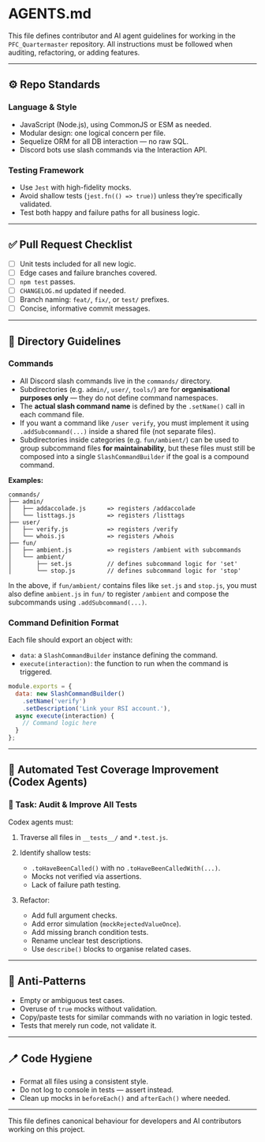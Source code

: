 # AGENTS.md

This file defines contributor and AI agent guidelines for working in the `PFC_Quartermaster` repository. All instructions must be followed when auditing, refactoring, or adding features.

---

## ⚙️ Repo Standards

### Language & Style

* JavaScript (Node.js), using CommonJS or ESM as needed.
* Modular design: one logical concern per file.
* Sequelize ORM for all DB interaction — no raw SQL.
* Discord bots use slash commands via the Interaction API.

### Testing Framework

* Use `Jest` with high-fidelity mocks.
* Avoid shallow tests (`jest.fn(() => true)`) unless they’re specifically validated.
* Test both happy and failure paths for all business logic.

---

## ✅ Pull Request Checklist

* [ ] Unit tests included for all new logic.
* [ ] Edge cases and failure branches covered.
* [ ] `npm test` passes.
* [ ] `CHANGELOG.md` updated if needed.
* [ ] Branch naming: `feat/`, `fix/`, or `test/` prefixes.
* [ ] Concise, informative commit messages.

---

## 📁 Directory Guidelines

### Commands

* All Discord slash commands live in the `commands/` directory.
* Subdirectories (e.g. `admin/`, `user/`, `tools/`) are for **organisational purposes only** — they do not define command namespaces.
* The **actual slash command name** is defined by the `.setName()` call in each command file.
* If you want a command like `/user verify`, you must implement it using `.addSubcommand(...)` inside a shared file (not separate files).
* Subdirectories inside categories (e.g. `fun/ambient/`) can be used to group subcommand files **for maintainability**, but these files must still be composed into a single `SlashCommandBuilder` if the goal is a compound command.

**Examples:**

```
commands/
├── admin/
│   ├── addaccolade.js      => registers /addaccolade
│   └── listtags.js         => registers /listtags
├── user/
│   ├── verify.js           => registers /verify
│   └── whois.js            => registers /whois
├── fun/
│   ├── ambient.js          => registers /ambient with subcommands
│   └── ambient/
│       ├── set.js          // defines subcommand logic for 'set'
│       └── stop.js         // defines subcommand logic for 'stop'
```

In the above, if `fun/ambient/` contains files like `set.js` and `stop.js`, you must also define `ambient.js` in `fun/` to register `/ambient` and compose the subcommands using `.addSubcommand(...)`.

### Command Definition Format

Each file should export an object with:

* `data`: a `SlashCommandBuilder` instance defining the command.
* `execute(interaction)`: the function to run when the command is triggered.

```js
module.exports = {
  data: new SlashCommandBuilder()
    .setName('verify')
    .setDescription('Link your RSI account.'),
  async execute(interaction) {
    // Command logic here
  }
};
```

---

## 🧪 Automated Test Coverage Improvement (Codex Agents)

### 🎯 Task: Audit & Improve All Tests

Codex agents must:

1. Traverse all files in `__tests__/` and `*.test.js`.
2. Identify shallow tests:

   * `.toHaveBeenCalled()` with no `.toHaveBeenCalledWith(...)`.
   * Mocks not verified via assertions.
   * Lack of failure path testing.
3. Refactor:

   * Add full argument checks.
   * Add error simulation (`mockRejectedValueOnce`).
   * Add missing branch condition tests.
   * Rename unclear test descriptions.
   * Use `describe()` blocks to organise related cases.

---

## 🚫 Anti-Patterns

* Empty or ambiguous test cases.
* Overuse of `true` mocks without validation.
* Copy/paste tests for similar commands with no variation in logic tested.
* Tests that merely run code, not validate it.

---

## 🪥 Code Hygiene

* Format all files using a consistent style.
* Do not log to console in tests — assert instead.
* Clean up mocks in `beforeEach()` and `afterEach()` where needed.

---

This file defines canonical behaviour for developers and AI contributors working on this project.
